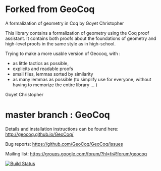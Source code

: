 # Forked from GeoCoq
A formalization of geometry in Coq by Goyet Christopher

This library contains a formalization of geometry using the Coq proof assistant. It contains both proofs about the foundations of geometry and high-level proofs in the same style as in high-school.

Trying to make a more usable version of Geocoq, with :
- as little tactics as possible,
- explicits and readable proofs
- small files, lemmas sorted by similarity
- as many lemmas as possible (to simplify use for everyone, 
without having to memorize the entire library ... ) 

Goyet Christopher

# master branch : GeoCoq

Details and installation instructions can be found here:
http://geocoq.github.io/GeoCoq/

Bug reports:
https://github.com/GeoCoq/GeoCoq/issues

Mailing list:
https://groups.google.com/forum/?hl=fr#!forum/geocoq

[![Build Status](https://travis-ci.org/GeoCoq/GeoCoq.svg?branch=master)](https://travis-ci.org/GeoCoq/GeoCoq)
